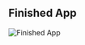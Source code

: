 


## Finished App
![Finished App](https://github.com/londonappbrewery/Images/blob/master/Flash%20Chat.gif)




